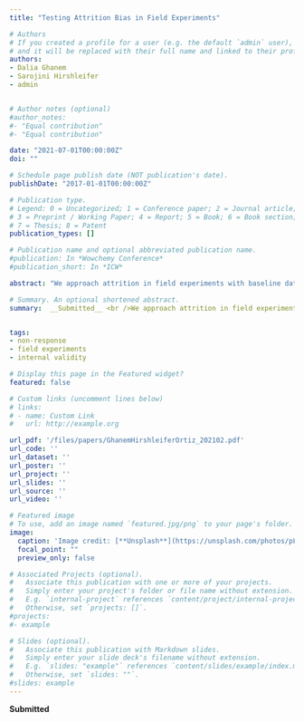 ```yaml
---
title: "Testing Attrition Bias in Field Experiments"

# Authors
# If you created a profile for a user (e.g. the default `admin` user), write the username (folder name) here 
# and it will be replaced with their full name and linked to their profile.
authors:
- Dalia Ghanem
- Sarojini Hirshleifer
- admin


# Author notes (optional)
#author_notes:
#- "Equal contribution"
#- "Equal contribution"

date: "2021-07-01T00:00:00Z"
doi: ""

# Schedule page publish date (NOT publication's date).
publishDate: "2017-01-01T00:00:00Z"

# Publication type.
# Legend: 0 = Uncategorized; 1 = Conference paper; 2 = Journal article;
# 3 = Preprint / Working Paper; 4 = Report; 5 = Book; 6 = Book section;
# 7 = Thesis; 8 = Patent
publication_types: []

# Publication name and optional abbreviated publication name.
#publication: In *Wowchemy Conference*
#publication_short: In *ICW*

abstract: "We approach attrition in field experiments with baseline data as an identification problem in a panel model. A systematic review of the literature indicates that there is no consensus on how to test for attrition bias. We establish identifying assumptions for treatment effects for both the respondent subpopulation and the study population. We propose randomization and regression-based procedures to test their sharp implications. We then relate our proposed tests to current empirical practice, and demonstrate that the most commonly used test can over-reject internal validity. Simulations and applications further support the relevance of our analysis."

# Summary. An optional shortened abstract.
summary:  __Submitted__ <br />We approach attrition in field experiments with baseline data as an identification problem in a panel model. A systematic review of the literature indicates that there is no consensus on how to test for attrition bias. We establish identifying assumptions for treatment effects for both the respondent subpopulation and the study population.


tags:
- non-response
- field experiments
- internal validity

# Display this page in the Featured widget?
featured: false

# Custom links (uncomment lines below)
# links:
# - name: Custom Link
#   url: http://example.org

url_pdf: '/files/papers/GhanemHirshleiferOrtiz_202102.pdf'
url_code: ''
url_dataset: ''
url_poster: ''
url_project: ''
url_slides: ''
url_source: ''
url_video: ''

# Featured image
# To use, add an image named `featured.jpg/png` to your page's folder. 
image:
  caption: 'Image credit: [**Unsplash**](https://unsplash.com/photos/pLCdAaMFLTE)'
  focal_point: ""
  preview_only: false

# Associated Projects (optional).
#   Associate this publication with one or more of your projects.
#   Simply enter your project's folder or file name without extension.
#   E.g. `internal-project` references `content/project/internal-project/index.md`.
#   Otherwise, set `projects: []`.
#projects:
#- example

# Slides (optional).
#   Associate this publication with Markdown slides.
#   Simply enter your slide deck's filename without extension.
#   E.g. `slides: "example"` references `content/slides/example/index.md`.
#   Otherwise, set `slides: ""`.
#slides: example
---
```



__Submitted__

